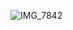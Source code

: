 
![IMG_7842](https://github.com/faustoche/faustoche/assets/162325480/f11ff5ae-fc35-419b-8271-f661fab6a001)


<!---
faustoche/faustoche is a ✨ special ✨ repository because its `README.md` (this file) appears on your GitHub profile.
You can click the Preview link to take a look at your changes.
--->
